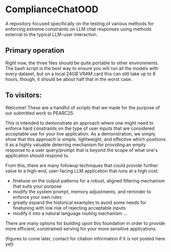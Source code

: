 # ComplianceChatOOD
A repository focused specifically on the testing of various methods for enforcing extreme constraints on LLM chat responses using methods external to the typical LLM-user interaction.


## Primary operation

Right now, the three files should be quite portable to other environments. The bash script is the best way to ensure you will run all the models with every dataset, but on a local 24GB VRAM card this can still take up to 8 hours, though, it should be about half that in the worst case.



## To visitors:

Welcome!
These are a handful of scripts that we made for the purpose of our submitted work to PEARC25.

This is intended to demonstrate an approach where one might need to enforce hard constraints on the type of user inputs that are considered acceptable use for your live application. As a demonstration, we simply show that this approach is simple, lightweight, and effective which positions it as a highly valuable deterring mechanism for providing an empty response to a user query/prompt that is beyond the scope of what one's application should respond to. 

From this, there are many followup techniques that could provide further value to a high-end, user-facing LLM application that runs at a high cost:

- finetune on the output patterns for a robust, aligned filtering mechanism that suits your purpose
- modify the system prompt, memory adjustments, and reminder to enforce your own rules
- greatly expand the historical examples to avoid some needs for finetuning with low risk of rejecting acceptable inputs
- modify it into a natural language routing mechanism
...

There are many options for building upon this foundation in order to provide more efficient, constrained serving for your more sensitive applications.


(figures to come later, contact for citation information if it is not posted here yet)


<!-- ## Acquiring the general container


## Launching the container
[at the moment, the modified triton container is only locally available]

The call should look roughly like this:

docker run --gpus all --rm -it \
  --shm-size=2G \
  --ulimit memlock=-1 \
  --ulimit stack=67108864 \
  -v /home/repo/.cache/huggingface:/root/.cache/huggingface \
  -v /home/repo/model_repository_vllm:/models \
  -e HF_HOME=/root/.cache/huggingface \
  -p 8000:8000 -p 8001:8001 -p 8002:8002 \
  f1e3a6801bd5 \
  tritonserver --model-repository=/models \
  --log-verbose=1 \
  --strict-model-config=false

This launches a triton server with an updated vllm installation that's required to use the Microsoft Phi4 model without hitches in the rope scaling. -->
